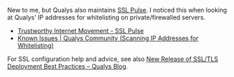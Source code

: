 New to me, but Qualys also maintains [SSL Pulse](https://www.trustworthyinternet.org/ssl-pulse/). I noticed this when looking at Qualys' IP addresses for whitelisting on private/firewalled servers.

* [Trustworthy Internet Movement - SSL Pulse](https://www.trustworthyinternet.org/ssl-pulse/)
* [Known Issues | Qualys Community (Scanning IP Addresses for Whitelisting)](https://community.qualys.com/docs/DOC-4865)

For SSL configuration help and advice, see also [New Release of SSL/TLS Deployment Best Practices – Qualys Blog](https://blog.qualys.com/ssllabs/2016/06/27/new-release-of-ssltls-deployment-best-practices).
